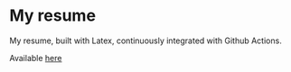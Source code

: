 # My resume

My resume, built with Latex, continuously integrated with Github Actions.

Available [here](https://thomas-bombrun.github.io/resume/resume.pdf)

